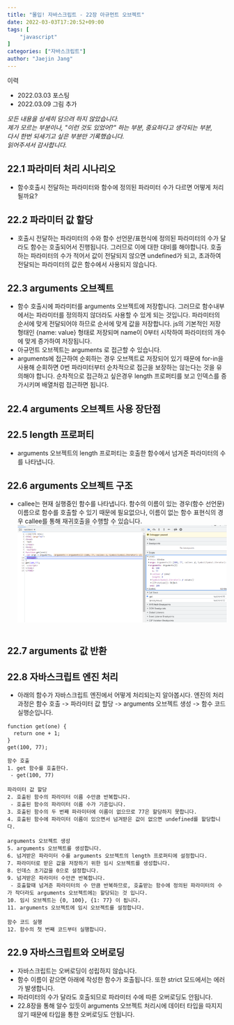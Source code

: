```yaml
---
title: "몰입! 자바스크립트 - 22장 아규먼트 오브젝트"
date: 2022-03-03T17:20:52+09:00
tags: [
	"javascript"
]
categories: ["자바스크립트"]
author: "Jaejin Jang"
---
```


이력
- 2022.03.03 포스팅
- 2022.03.09 그림 추가

*​모든 내용을 상세히 담으려 하지 않았습니다.  
제가 모르는 부분이나, "이런 것도 있었어?" 하는 부분, 중요하다고 생각되는 부분,  
다시 한번 되새기고 싶은 부분만 기록했습니다.  
읽어주셔서 감사합니다.*

## 22.1 파라미터 처리 시나리오
- 함수호출시 전달하는 파라미터와 함수에 정의된 파라미터 수가 다르면 어떻게 처리될까요?

## 22.2 파라미터 값 할당
- 호출시 전달하는 파라미터의 수와 함수 선언문/표현식에 정의된 파라미터의 수가 달라도 함수는 호출되어서 진행됩니다. 그러므로 이에 대한 대비를 해야합니다. 호출하는 파라미터의 수가 적어서 값이 전달되지 않으면 undefined가 되고, 초과하여 전달되는 파라미터의 값은 함수에서 사용되지 않습니다.

## 22.3 arguments 오브젝트
- 함수 호출시에 파라미터를 arguments 오브젝트에 저장합니다. 그러므로 함수내부에서는 파라미터를 정의하지 않더라도 사용할 수 있게 되는 것입니다. 파라미터의 순서에 맞게 전달되어야 하므로 순서에 맞게 값을 저장합니다. js의 기본적인 저장 형태인 {name: value} 형태로 저장되며 name이 0부터 시작하여 파라미터의 개수에 맞게 증가하여 저장됩니다.
- 아규먼트 오브젝트는 arguments 로 접근할 수 있습니다.
- arguments에 접근하여 순회하는 경우 오브젝트로 저장되어 있기 때문에 for-in을 사용해 순회하면 0번 파라미터부터 순차적으로 접근을 보장하는 않는다는 것을 유의해야 합니다. 순차적으로 접근하고 싶은경우 length 프로퍼티를 보고 인덱스를 증가시키며 배열처럼 접근하면 됩니다.

## 22.4 arguments 오브젝트 사용 장단점
## 22.5 length 프로퍼티
- arguments 오브젝트의 length 프로퍼티는 호출한 함수에서 넘겨준 파라미터의 수를 나타냅니다.

## 22.6 arguments 오브젝트 구조
- callee는 현재 실행중인 함수를 나타냅니다. 함수의 이름이 있는 경우(함수 선언문) 이름으로 함수를 호출할 수 있기 때문에 필요없으나, 이름이 없는 함수 표현식의 경우 callee를 통해 재귀호출을 수행할 수 있습니다.
![fig.1](/20220303_1.png "fig.1")
​
## 22.7 arguments 값 반환
## 22.8 자바스크립트 엔진 처리
- 아래의 함수가 자바스크립트 엔진에서 어떻게 처리되는지 알아봅시다. 엔진의 처리 과정은 함수 호출 -> 파라미터 값 할당 -> arguments 오브젝트 생성 -> 함수 코드 실행순입니다.
```
function get(one) {
  return one + 1;
}
get(100, 77);
```
```
함수 호출
1. get 함수를 호출한다.
 - get(100, 77)

파라미터 값 할당
2. 호출된 함수의 파라미터 이름 수만큼 반복합니다.
 - 호출된 함수의 파라미터 이름 수가 기준입니다.
3. 호출된 함수의 두 번째 파라미터에 이름이 없으므로 77은 할당하지 못합니다.
4. 호출된 함수에 파라미터 이름이 있으면서 넘겨받은 값이 없으면 undefined를 할당합니다.

arguments 오브젝트 생성
5. arguments 오브젝트를 생성합니다.
6. 넘겨받은 파라미터 수를 arguments 오브젝트의 length 프로퍼티에 설정합니다.
7. 파라미터로 받은 값을 저장하기 위한 임시 오브젝트를 생성합니다.
8. 인데스 초기값을 0으로 설정합니다.
9. 넘겨받은 파라미터 수만큰 반복합니다.
 - 호출할때 넘겨준 파라미터의 수 만큼 반복하므로, 호출받는 함수에 정의된 파라미터의 수가 작더라도 arguments 오브젝트에는 할당되는 것 입니다.
10. 임시 오브젝트는 {0, 100}, {1: 77} 이 됩니다.
11. arguments 오브젝트에 임시 오브젝트를 설정합니다.

함수 코드 실행
12. 함수의 첫 번째 코드부터 실행합니다. 
```
## 22.9 자바스크립트와 오버로딩
- 자바스크립트는 오버로딩이 성립하지 않습니다.
- 함수 이름이 같으면 아래에 작성한 함수가 호출됩니다. 또한 strict 모드에서는 에러가 발생합니다.
- 파라미터의 수가 달라도 호출되므로 파라미터 수에 따른 오버로딩도 안됩니다.
- 22.8장을 통해 알수 있듯이 arguments 오브젝트 처리시에 데이터 타입을 따지지 않기 때문에 타입을 통한 오버로딩도 안됩니다.